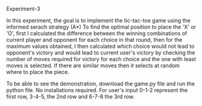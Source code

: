 Experiment-3

In this experiment, the goal is to implement the tic-tac-toe game using the informed serach strategy (A*)
To find the optimal position to place the 'X' or 'O', first I calculated the difference between the winning 
combinations of current player and opponent for each choice in that round, then for the maximum values obtained, 
I then calculated which choice would not lead to opponent's victory and would lead to current user's victory by
checking the number of moves required for victory for each choice and the one with least moves is selected.
If there are similar moves then it selects at random where to place the piece.

To be able to see the demonstration, download the game.py file and run the python file. No installations required.
For user's input 0-1-2 represent the first row, 3-4-5, the 2nd row and 6-7-8 the 3rd row. 
